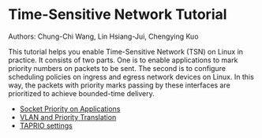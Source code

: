 # Time-Sensitive Network Tutorial

Authors: Chung-Chi Wang, Lin Hsiang-Jui, Chengying Kuo

This tutorial helps you enable Time-Sensitive Network (TSN) on Linux
in practice. It consists of two parts. One is to enable applications
to mark priority numbers on packets to be sent. The second is to
configure scheduling policies on ingress and egress network devices on
Linux. In this way, the packets with priority marks passing by these
interfaces are prioritized to achieve bounded-time delivery.

- [Socket Priority on Applications](socket-priority.md)
- [VLAN and Priority Translation](priority-translation.md)
- [TAPRIO settings](taprio-settings.md)
